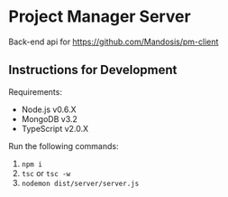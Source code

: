 # Project Manager Server

Back-end api for https://github.com/Mandosis/pm-client

## Instructions for Development

Requirements:
* Node.js v0.6.X
* MongoDB v3.2
* TypeScript v2.0.X

Run the following commands:

1. `npm i`
2. `tsc` or `tsc -w`
3. `nodemon dist/server/server.js`